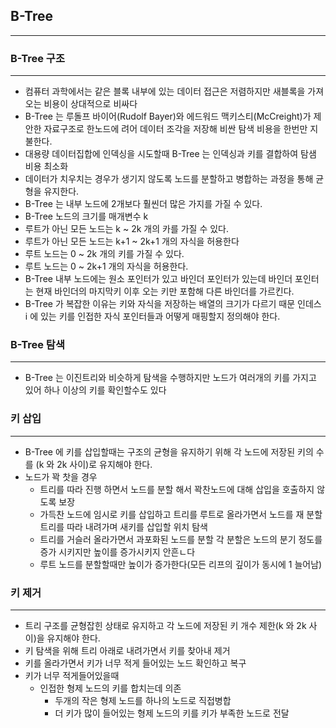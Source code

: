 ## B-Tree
<hr/>

### B-Tree 구조
<hr/>

* 컴퓨터 과학에서는 같은 블록 내부에 있는 데이터 접근은 저렴하지만 새블록을 가져오는 비용이 상대적으로 비싸다
* B-Tree 는 루돌프 바이어(Rudolf Bayer)와 에드워드 맥키스티(McCreight)가 제안한 자료구조로 한노드에 려어 데이터 조각을 저장해 비싼 탐색 비용을 한번만 지불한다.
* 대용량 데이터집합에 인덱싱을 시도할때 B-Tree 는 인덱싱과 키를 결합하여 탐샘 비용 최소화
* 데이터가 치우치는 경우가 생기지 않도록 노드를 분할하고 병합하는 과정을 통해 균형을 유지한다.
* B-Tree 는 내부 노드에 2개보다 훨씬더 많은 가지를 가질 수 있다.
* B-Tree 노드의 크기를 매개변수 k
* 루트가 아닌 모든 노드는 k ~ 2k 개의 카를 가질 수 있다.
* 루트가 아닌 모든 노드는 k+1 ~ 2k+1 개의 자식을 허용한다
* 루트 노드는 0 ~ 2k 개의 키를 가질 수 있다.
* 루트 노드는 0 ~ 2k+1 개의 자식을 허용한다.
* B-Tree 내부 노드에는 원소 포인터가 있고 바인더 포인터가 있는데 바인더 포인터는 현재 바인더의 마지막키 이후 오는 키만 포함해 다른 바인더를 가르킨다.
* B-Tree 가 복잡한 이유는 키와 자식을 저장하는 배열의 크기가 다르기 때문 인데스 i 에 있는 키를 인접한 자식 포인터들과 어떻게 매핑할지 정의해야 한다.

### B-Tree 탐색
<hr/>

* B-Tree 는 이진트리와 비슷하게 탐색을 수행하지만 노드가 여러개의 키를 가지고 있어 하나 이상의 키를 확인할수도 있다

### 키 삽입
<hr/>

* B-Tree 에 키를 삽입할때는 구조의 균형을 유지하기 위해 각 노드에 저장된 키의 수를 (k 와 2k 사이)로 유지해야 한다.
* 노드가 꽉 찻을 경우
  * 트리를 따라 진행 하면서 노드를 분할 해서 꽉찬노드에 대해 삽입을 호출하지 않도록 보장
  * 가득찬 노드에 임시로 키를 삽입하고 트리를 루트로 올라가면서 노드를 재 분할
    트리를 따라 내려가며 새키를 삽입할 위치 탐색
  * 트리를 거슬러 올라가면서 과포화된 노드를 분할 각 분할은 노드의 분기 정도를 증가 시키지만 높이를 증가시키지 안흔ㄴ다
  * 루트 노드를 분할할때만 높이가 증가한다(모든 리프의 깊이가 동시에 1 늘어남)

### 키 제거
<hr/>

* 트리 구조를 균형잡힌 상태로 유지하고 각 노드에 저장된 키 개수 제한(k 와 2k 사이)을 유지해야 한다.
* 키 탐색을 위해 트리 아래로 내려가면서 키를 찾아내 제거
* 키를 올라가면서 키가 너무 적게 들어있는 노드 확인하고 복구
* 키가 너무 적게들어있을때
  * 인접한 형제 노드의 키를 합치는데 의존
    * 두개의 작은 형제 노드를 하나의 노드로 직접병합
    * 더 키가 많이 들어있는 형제 노드의 키를 키가 부족한 노드로 전달